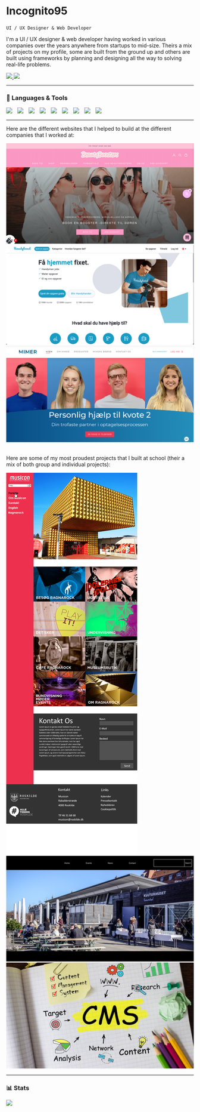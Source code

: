 <link href="https://cdn.jsdelivr.net/npm/bootstrap@5.2.3/dist/css/bootstrap.min.css" rel="stylesheet" integrity="sha384-rbsA2VBKQhggwzxH7pPCaAqO46MgnOM80zW1RWuH61DGLwZJEdK2Kadq2F9CUG65" crossorigin="anonymous">
<link rel="stylesheet" href="https://cdn.jsdelivr.net/gh/devicons/devicon@v2.15.1/devicon.min.css">

# Incognito95
`UI / UX Designer & Web Developer`
<p>I'm a UI / UX designer & web developer having worked in various companies over the years anywhere from startups to mid-size. Theirs a mix of projects on my profile, some are built from the ground up and others are built using frameworks by planning and designing all the way to solving real-life problems.
</p>
<a href="https://www.linkedin.com/in/daniel-pedersen-14a180168/" target="_blank" alt="Linkedin">
    <img src="https://img.shields.io/badge/LinkedIn-0077B5?style=for-the-badge&logo=linkedin&logoColor=white">
</a>
<a href="https://www.linkedin.com/in/daniel-pedersen-14a180168/" target="_blank" alt="Github">
    <img src="https://badgen.net/badge/profile/:active/green/?icon=github">
</a>
<hr>

<h3>🧰 Languages & Tools</h3>
<img src="https://cdn.jsdelivr.net/gh/devicons/devicon/icons/html5/html5-plain.svg" width="40" class="mt-3" style="padding-right: 10px" />
<img src="https://cdn.jsdelivr.net/gh/devicons/devicon/icons/css3/css3-plain.svg" width="40" class="mt-3" style="padding-right: 10px"  />
<img src="https://cdn.jsdelivr.net/gh/devicons/devicon/icons/javascript/javascript-plain.svg" width="40" class="mt-3" style="padding-right: 10px" />
<img src="https://cdn.jsdelivr.net/gh/devicons/devicon/icons/react/react-original.svg" width="40" class="mt-3" style="padding-right: 10px" />
<img src="https://cdn.jsdelivr.net/gh/devicons/devicon/icons/vuejs/vuejs-original.svg" width="40" class="mt-3" style="padding-right: 10px"  />
<img src="https://cdn.jsdelivr.net/gh/devicons/devicon/icons/nodejs/nodejs-original.svg" width="40" class="mt-3" style="padding-right: 10px" />
<img src="https://cdn.jsdelivr.net/gh/devicons/devicon/icons/github/github-original.svg" width="40" class="mt-3" style="padding-right: 10px" />
<img src="https://cdn.jsdelivr.net/gh/devicons/devicon/icons/bootstrap/bootstrap-original.svg" width="40" class="mt-3" style="padding-right: 10px" />
<img src="https://cdn.jsdelivr.net/gh/devicons/devicon/icons/vuetify/vuetify-original.svg" width="40" class="mt-3" style="padding-right: 10px" />
<hr>

<p>Here are the different websites that I helped to build at the different companies that I worked at:</p>
<div class="text-center">
  <div class="row align-items-start">
    <div class="col">
      <img src="./images/beautyboosters.png" alt="BeautyBoosters"/>  
    </div>
    <div class="col">
       <img src="./images/handyhandy.png" alt="HandyHandy"/>
    </div>
    <div class="col">
       <img src="./images/mimer.png" alt="Mimer"/>
    </div>
  </div>
</div>

<p class="mt-5"><br>Here are some of my most proudest projects that I built at school (their a mix of both group and individual projects):
<div class="text-center">
  <div class="row align-items-start">
    <div class="col">
      <img src="./images/musicon.jpeg" alt="Musicon" />  
    </div>
    <div class="col">
       <img src="./images/kulturhuset.png" alt="Kulturhuset"/>
    </div>
    <div class="col">
       <img src="./images/cms.jpeg" alt="Content Management System"/>
    </div>
  </div>
</div>

<hr>

<h3>📊 Stats</h3>
<img src="https://github-readme-stats.vercel.app/api?username=incognito95&show_icons=true&theme=dark" />